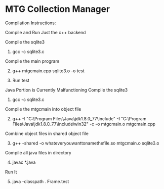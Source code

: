 # MTG Collection Manager
Compilation Instructions:

Compile and Run Just the c++ backend

Compile the sqlite3

1. gcc -c sqlite3.c

Compile the main program 

2. g++ mtgcmain.cpp sqlite3.o -o test

3. Run test



Java Portion is Currently Malfunctioning
Compile the sqlite3

1. gcc -c sqlite3.c

Compile the mtgcmain into object file

2. g++ -I "C:\Program Files\Java\jdk1.8.0_77\include" -I "C:\Program Files\Java\jdk1.8.0_77\include\win32" -c -o mtgcmain.o mtgcmain.cpp

Combine object files in shared object file

3. g++ -shared -o whateveryouwanttonamethefile.so mtgcmain.o sqlite3.o

Compile all java files in directory

4. javac *.java

Run It

5. java -classpath . Frame.test  


